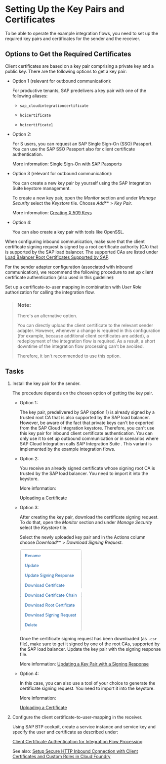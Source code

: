 <!-- loio620967bc86fb44c5826a8cafc5a0dd0a -->

# Setting Up the Key Pairs and Certificates

To be able to operate the example integration flows, you need to set up the required key pairs and certificates for the sender and the receiver.



<a name="loio620967bc86fb44c5826a8cafc5a0dd0a__section_pq1_nzb_xkb"/>

## Options to Get the Required Certificates

Client certificates are based on a key pair comprising a private key and a public key. There are the following options to get a key pair:

-   Option 1 \(relevant for outbound communication\):

    For productive tenants, SAP predelivers a key pair with one of the following aliases:

    -   `sap_cloudintegrationcertificate`

    -   `hcicertificate`

    -   `hcicertificate1`


-   Option 2:

    For S users, you can request an SAP Single Sign-On \(SSO\) Passport. You can use the SAP SSO Passport also for client certificate authentication.

    More information: [Single Sign-On with SAP Passports](https://support.sap.com/en/my-support/single-sign-on-passports.html) 

-   Option 3 \(relevant for outbound communication\):

    You can create a new key pair by yourself using the SAP Integration Suite keystore management.

    To create a new key pair, open the *Monitor* section and under *Manage Security* select the *Keystore* tile. Choose *Add*** \> *Key Pair*.

    More information: [Creating X.509 Keys](../40-RemoteSystems/creating-x-509-keys-ec605c7.md)

-   Option 4:

    You can also create a key pair with tools like OpenSSL.


When configuring inbound communication, make sure that the client certificate signing request is signed by a root certificate authority \(CA\) that is supported by the SAP load balancer. The supported CAs are listed under [Load Balancer Root Certificates Supported by SAP](../40-RemoteSystems/load-balancer-root-certificates-supported-by-sap-4509f60.md).

For the sender adapter configuration \(associated with inbound communication\), we recommend the following procedure to set up client certificate authentication \(also used in this guideline\):

Set up a certificate-to-user mapping in combination with *User Role* authorization for calling the integration flow.

> ### Note:  
> There's an alternative option.
> 
> You can directly upload the client certificate to the relevant sender adapter. However, whenever a change is required in this configuration \(for example, because additional client certificates are added\), a redeployment of the integration flow is required. As a result, a short downtime of the integration flow processing can't be avoided.
> 
> Therefore, it isn't recommended to use this option.



<a name="loio620967bc86fb44c5826a8cafc5a0dd0a__section_ifc_vff_ykb"/>

## Tasks

1.  Install the key pair for the sender.

    The procedure depends on the chosen option of getting the key pair.

    -   Option 1:

        The key pair, predelivered by SAP \(option 1\) is already signed by a trusted root CA that is also supported by the SAP load balancer. However, be aware of the fact that private keys can't be exported from the SAP Cloud Integration keystore. Therefore, you can't use this key pair for inbound client certificate authentication. You can only use it to set up outbound communication or in scenarios where SAP Cloud Integration calls SAP Integration Suite . This variant is implemented by the example integration flows.

    -   Option 2:

        You receive an already signed certificate whose signing root CA is trusted by the SAP load balancer. You need to import it into the keystore.

        More information:

        [Uploading a Certificate](uploading-a-certificate-03cf78a.md)

    -   Option 3:

        After creating the key pair, download the certificate signing request. To do that, open the *Monitor* section and under *Manage Security* select the *Keystore* tile.

        Select the newly uploaded key pair and in the Actions column choose *Download*** \> *Download Signing Request*.

        ![](images/SigningRequest_e60180c.png)

        Once the certificate signing request has been downloaded \(as `.csr` file\), make sure to get it signed by one of the root CAs, supported by the SAP load balancer. Update the key pair with the signing response file.

        More information: [Updating a Key Pair with a Signing Response](updating-a-key-pair-with-a-signing-response-4242f01.md)

    -   Option 4:

        In this case, you can also use a tool of your choice to generate the certificate signing request. You need to import it into the keystore.

        More information:

        [Uploading a Certificate](uploading-a-certificate-03cf78a.md)


2.  Configure the client certificate-to-user-mapping in the receiver.

    Using SAP BTP cockpit, create a service instance and service key and specify the user and certificate as described under:

    [Client Certificate Authentication for Integration Flow Processing](../40-RemoteSystems/client-certificate-authentication-for-integration-flow-processing-7f84d16.md)

    See also: [Setup Secure HTTP Inbound Connection with Client Certificates and Custom Roles in Cloud Foundry](https://blogs.sap.com/2019/08/14/cloud-integration-on-cf-how-to-setup-secure-http-inbound-connection-with-client-certificates/)



